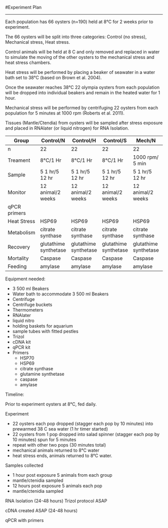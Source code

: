 #Experiment Plan
____

Each population has 66 oysters (n=190) held at 8&deg;C for 2 weeks prior to experiment. 

The 66 oysters will be split into three categories: Control (no stress), Mechanical stress, Heat stress.  

Control animals will be held at 8 C and only removed and replaced in water to simulate the moving of the other oysters to the mechanical stress and heat stress chambers. 

Heat stress will be performed by placing a beaker of seawater in a water bath set to 38&deg;C (based on Brown et al. 2004). 

Once the seawater reaches 38&deg;C 22 olympia oysters from each population will be dropped into individual beakers and remain in the heated water for 1 hour. 

Mechanical stress will be performed by centrifuging 22 oysters from each population for 5 minutes at 1000 rpm (Roberts et al. 2011). 

Tissues (Mantle/Ctendia) from oysters will be sampled after stress exposure and placed in RNAlater (or liquid nitrogen) for RNA Isolation. 

| Group        | Control/N             | Control/H             | Control/S             | Mech/N                | Mech/H                | Mech/S                | Heat/N                | Heat/H                | Heat/S                |
|--------------|-----------------------|-----------------------|-----------------------|-----------------------|-----------------------|-----------------------|-----------------------|-----------------------|-----------------------|
| n            | 22                    | 22                    | 22                    | 22                    | 22                    | 22                    | 22                    | 22                    | 22                    |
| Treament     | 8&deg;C/1 Hr          | 8&deg;C/1 Hr          | 8&deg;C/1 Hr          | 1000 rpm/ 5 min       | 1000 rpm/ 5 min       | 1000 rpm/ 5 min       | 38&deg;C/ 1 hr        | 38&deg;C/ 1 hr        | 38&deg;C/ 1 hr        |
| Sample       | 5 1 hr/5 12 hr        | 5 1 hr/5 12 hr        | 5 1 hr/5 12 hr        | 5 1 hr/5 12 hr        | 5 1 hr/5 12 hr        | 5 1 hr/5 12 hr        | 5 1 hr/5 12 hr        | 5 1 hr/5 12 hr        | 5 1 hr/5 12 hr        |
| Monitor      | 12 animal/2 weeks     | 12 animal/2 weeks     | 12 animal/2 weeks     | 12 animal/2 weeks     | 12 animal/2 weeks     | 12 animal/2 weeks     | 12 animal/2 weeks     | 12 animal/2 weeks     | 12 animal/2 weeks     |
| qPCR primers |                       |                       |                       |                       |                       |                       |                       |                       |                       |
| Heat Stress  | HSP69                 | HSP69                 | HSP69                 | HSP69                 | HSP69                 | HSP69                 | HSP69                 | HSP69                 | HSP69                 |
| Metabolism   | citrate synthase      | citrate synthase      | citrate synthase      | citrate synthase      | citrate synthase      | citrate synthase      | citrate synthase      | citrate synthase      | citrate synthase      |
| Recovery     | glutathime synthetase | glutathime synthetase | glutathime synthetase | glutathime synthetase | glutathime synthetase | glutathime synthetase | glutathime synthetase | glutathime synthetase | glutathime synthetase |
| Mortality    | Caspase               | Caspase               | Caspase               | Caspase               | Caspase               | Caspase               | Caspase               | Caspase               | Caspase               |
| Feeding      | amylase               | amylase               | amylase               | amylase               | amylase               | amylase               | amylase               | amylase               | amylase               |

Equipment needed:

- 3 500 ml Beakers
- Water bath to accommodate 3 500 ml Beakers
- Centrifuge
- Centrifuge buckets
- Thermometers
- RNAlater
- liquid nitro
- holding baskets for aquarium
- sample tubes with fitted pestles
- Trizol
- cDNA kit
- qPCR kit
- Primers
	- HSP70
	- HSP69
	- citrate synthase
	- glutamine synthetase
	- caspase
	- amylase

Timeline:

Prior to experiment oysters at 8&deg;C, fed daily.

Experiment

- 22 oysters each pop dropped (stagger each pop by 10 minutes) into prewarmed 38 C sea water (1 hr timer started)
- 22 oysters from 1 pop dropped into salad spinner (stagger each pop by 10 minutes) spun for 5 minutes
- repeat with other two pops (30 minutes total)
- mechanical animals returned to 8&deg;C water
- heat stress ends, animals returned to 8&deg;C water.

Samples collected

- 1 hour post exposure 5 animals from each group
- mantle/ctenidia sampled
- 12 hours post exposure 5 animals each pop
- mantle/ctenidia sampled

RNA Isolation (24-48 hours)
Trizol protocol ASAP

cDNA created ASAP (24-48 hours)

qPCR with primers
 
